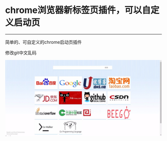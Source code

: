 # chrome浏览器新标签页插件，可以自定义启动页
---
简单的、可自定义的chrome启动页插件

修改git中文乱码

![screenshot](images/screenshot.jpg)